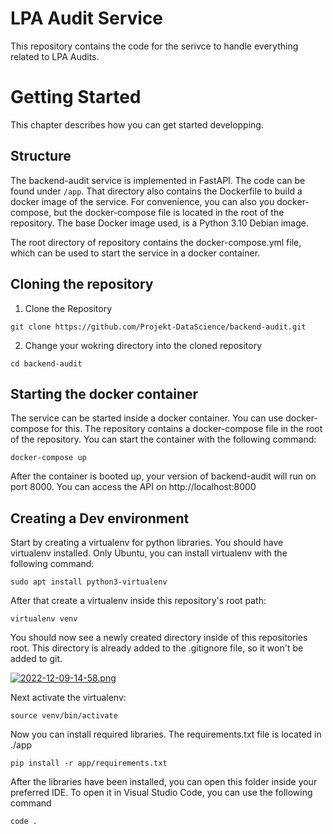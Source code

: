 # LPA Audit Service

This repository contains the code for the serivce to handle everything related to LPA Audits.

# Getting Started
This chapter describes how you can get started developping. 

## Structure
The backend-audit service is implemented in FastAPI. The code can be found under `/app`. That directory also contains the Dockerfile to build a docker image of the service. For convenience, you can also you docker-compose, but the docker-compose file is located in the root of the repository. The base Docker image used, is a Python 3.10 Debian image.

The root directory of repository contains the docker-compose.yml file, which can be used to start the service in a docker container.

## Cloning the repository

1. Clone the Repository
```
git clone https://github.com/Projekt-DataScience/backend-audit.git
```

2. Change your wokring directory into the cloned repository
```
cd backend-audit
```

## Starting the docker container
The service can be started inside a docker container. You can use docker-compose for this. The repository contains a docker-compose file in the root of the repository. You can start the container with the following command:
```
docker-compose up
```

After the container is booted up, your version of backend-audit will run on port 8000. You can access the API on http://localhost:8000

## Creating a Dev environment

Start by creating a virtualenv for python libraries. You should have virtualenv installed. Only Ubuntu, you can install virtualenv with the following command:

```
sudo apt install python3-virtualenv
```

After that create a virtualenv inside this repository's root path:

```
virtualenv venv
```

You should now see a newly created directory inside of this repositories root. This directory is already added to the .gitignore file, so it won't be added to git.

[![2022-12-09-14-58.png](https://i.postimg.cc/GtX8rTBS/2022-12-09-14-58.png)](https://postimg.cc/y3SYydyF)

Next activate the virtualenv:

```
source venv/bin/activate
```

Now you can install required libraries. The requirements.txt file is located in ./app

```
pip install -r app/requirements.txt
```

After the libraries have been installed, you can open this folder inside your preferred IDE. To open it in Visual Studio Code, you can use the following command

```
code .
```


